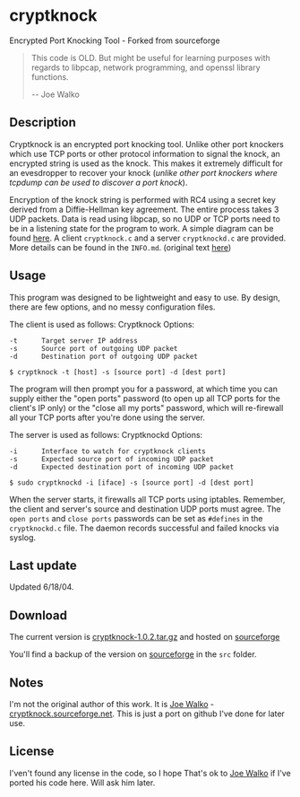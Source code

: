 # cryptknock
Encrypted Port Knocking Tool - Forked from sourceforge

> This code is OLD. But might be useful for learning purposes with regards to libpcap, network programming, and openssl library functions.
>
> -- Joe Walko

## Description

Cryptknock is an encrypted port knocking tool. Unlike other port knockers which use TCP ports or other protocol information to signal the knock, an encrypted string is used as the knock. This makes it extremely difficult for an evesdropper to recover your knock (*unlike other port knockers where tcpdump can be used to discover a port knock*).

Encryption of the knock string is performed with RC4 using a secret key derived from a Diffie-Hellman key agreement. The entire process takes 3 UDP packets. Data is read using libpcap, so no UDP or TCP ports need to be in a listening state for the program to work.  A simple diagram can be found [here](http://cryptknock.sourceforge.net/cryptknock.jpg). A client `cryptknock.c` and a server `cryptknockd.c` are provided. More details can be found in the `INFO.md`. (original text [here](http://cryptknock.sourceforge.net/README.txt))

## Usage

This program was designed to be lightweight and easy to use. By design, there are few options, and no messy configuration files.

The client is used as follows:
Cryptknock Options:

```shell
-t      Target server IP address
-s      Source port of outgoing UDP packet
-d      Destination port of outgoing UDP packet

$ cryptknock -t [host] -s [source port] -d [dest port]
```

The program will then prompt you for a password, at which time you can supply either the "open ports" password (to open up all TCP ports for the client's IP only) or the "close all my ports" password, which will re-firewall all your TCP ports after you're done using the server.

The server is used as follows:
Cryptknockd Options:

```shell
-i      Interface to watch for cryptknock clients
-s      Expected source port of incoming UDP packet
-d      Expected destination port of incoming UDP packet

$ sudo cryptknockd -i [iface] -s [source port] -d [dest port]
```

When the server starts, it firewalls all TCP ports using iptables. Remember, the client and server's source and destination UDP ports must agree. The `open ports` and `close ports` passwords can be set as `#defines` in the `cryptknockd.c` file. The daemon records successful and failed knocks via syslog.

## Last update

Updated 6/18/04.

## Download

The current version is [cryptknock-1.0.2.tar.gz](http://cryptknock.sourceforge.net/cryptknock-1.0.2.tar.gz) and hosted on [sourceforge](http://cryptknock.sourceforge.net)

You'll find a backup of the version on [sourceforge](http://cryptknock.sourceforge.net) in the `src` folder.

## Notes

I'm not the original author of this work. It is [Joe Walko](mailto:joewalko@gmail.com) - [cryptknock.sourceforge.net](http://cryptknock.sourceforge.net). This is just a port on github I've done for later use.

## License

I'ven't found any license in the code, so I hope That's ok to [Joe Walko](mailto:joewalko@gmail.com) if I've ported his code here. Will ask him later.
